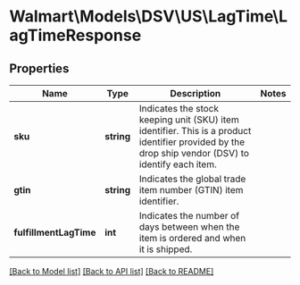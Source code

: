 # Walmart\Models\DSV\US\LagTime\LagTimeResponse

## Properties

Name | Type | Description | Notes
------------ | ------------- | ------------- | -------------
**sku** | **string** | Indicates the stock keeping unit (SKU) item identifier.    This is a product identifier provided by the drop ship vendor (DSV) to identify each item. |
**gtin** | **string** | Indicates the global trade item number (GTIN) item identifier. |
**fulfillmentLagTime** | **int** | Indicates the number of days between when the item is ordered and when it is shipped. |


[[Back to Model list]](./) [[Back to API list]](../../../../../README.md#supported-apis) [[Back to README]](../../../../../README.md)
